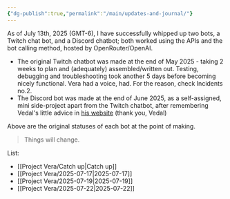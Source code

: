```yaml
---
{"dg-publish":true,"permalink":"/main/updates-and-journal/"}
---
```


As of July 13th, 2025 (GMT-6), I have successfully whipped up two bots, a Twitch chat bot, and a Discord chatbot; both worked using the APIs and the bot calling method, hosted by OpenRouter/OpenAI.

- The original Twitch chatbot was made at the end of May 2025 - taking 2 weeks to plan and (adequately) assembled/written out. Testing, debugging and troubleshooting took another 5 days before becoming nicely functional. Vera had a voice, had. For the reason, check Incidents no.2.
- The Discord bot was made at the end of June 2025, as a self-assigned, mini side-project apart from the Twitch chatbot, after remembering Vedal's little advice in [his website](https://vedal.ai/advice/) (thank you, Vedal)

Above are the original statuses of each bot at the point of making.

>	Things will change.

List:
- [[Project Vera/Catch up\|Catch up]]
- [[Project Vera/2025-07-17\|2025-07-17]]
- [[Project Vera/2025-07-19\|2025-07-19]]
- [[Project Vera/2025-07-22\|2025-07-22]]